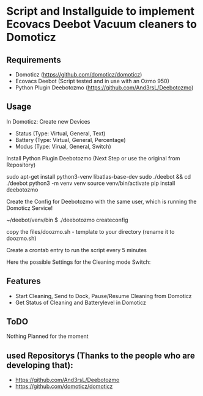 # Script and Installguide to implement Ecovacs Deebot Vacuum cleaners to Domoticz


## Requirements

* Domoticz (https://github.com/domoticz/domoticz)
* Ecovacs Deebot (Script tested and in use with an Ozmo 950)
* Python Plugin Deebotozmo (https://github.com/And3rsL/Deebotozmo)

## Usage

In Domoticz:
Create new Devices 
* Status (Type: Virtual, General, Text)
* Battery (Type: Virtual, General, Percentage)
* Modus (Type: Virual, General, Switch) 

Install Python Plugin Deebotozmo (Next Step or use the original from Repository)

sudo apt-get install python3-venv libatlas-base-dev 
sudo ./deebot && cd ./deebot
python3 -m venv venv
source venv/bin/activate
pip install deebotozmo

Create the Config for Deebotozmo with the same user, which is running the Domoticz Service!

~/deebot/venv/bin $ ./deebotozmo createconfig

copy the files/doozmo.sh - template to your directory (rename it to doozmo.sh)

Create a crontab entry to run the script every 5 minutes


Here the possible Settings for the Cleaning mode Switch:

[logo]: https://github.com/DaKarlii/Domoticz_Ecovacs_Deebot_Implementation/raw/master/pictures/Domoticz_Switch_Settings.jpg "Domoticz Switch Settings"


## Features

* Start Cleaning, Send to Dock, Pause/Resume Cleaning from Domoticz
* Get Status of Cleaning and Batterylevel in Domoticz

## ToDO
Nothing Planned for the moment

## used Repositorys (Thanks to the people who are developing that):

* https://github.com/And3rsL/Deebotozmo
* https://github.com/domoticz/domoticz


